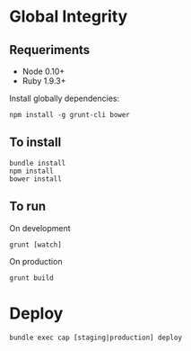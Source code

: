 Global Integrity
================

## Requeriments

* Node 0.10+
* Ruby 1.9.3+

Install globally dependencies:

    npm install -g grunt-cli bower


## To install

    bundle install
    npm install
    bower install

## To run

On development
    
    grunt [watch]

On production
    
    grunt build    

# Deploy

    bundle exec cap [staging|production] deploy
